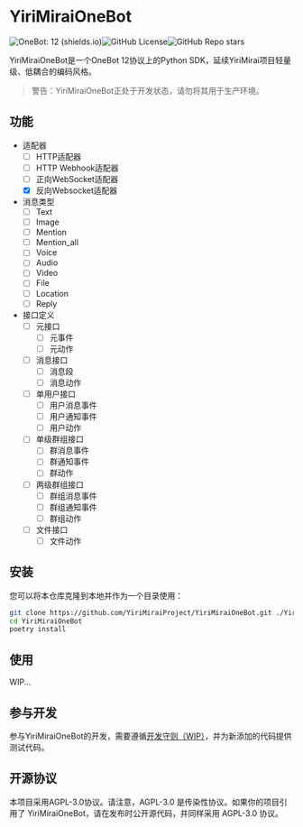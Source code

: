 # YiriMiraiOneBot

![OneBot: 12 (shields.io)](https://img.shields.io/badge/OneBot-12-black)![GitHub License](https://img.shields.io/github/license/YiriMiraiProject/YiriMiraiOneBot)![GitHub Repo stars](https://img.shields.io/github/stars/YiriMiraiProject/YiriMiraiOneBot)

YiriMiraiOneBot是一个OneBot 12协议上的Python SDK，延续YiriMirai项目轻量级、低耦合的编码风格。

> 警告：YiriMiraiOneBot正处于开发状态，请勿将其用于生产环境。

## 功能
* 适配器
  * [ ] HTTP适配器
  * [ ] HTTP Webhook适配器
  * [ ] 正向WebSocket适配器
  * [x] 反向Websocket适配器
* 消息类型
  * [ ] Text
  * [ ] Image
  * [ ] Mention
  * [ ] Mention_all
  * [ ] Voice
  * [ ] Audio
  * [ ] Video
  * [ ] File
  * [ ] Location
  * [ ] Reply
* 接口定义
  * [ ] 元接口
    * [ ] 元事件
    * [ ] 元动作
  * [ ] 消息接口
    * [ ] 消息段
    * [ ] 消息动作
  * [ ] 单用户接口
    * [ ] 用户消息事件
    * [ ] 用户通知事件
    * [ ] 用户动作
  * [ ] 单级群组接口
    * [ ] 群消息事件
    * [ ] 群通知事件
    * [ ] 群动作
  * [ ] 两级群组接口
    * [ ] 群组消息事件
    * [ ] 群组通知事件
    * [ ] 群组动作
  * [ ] 文件接口
    * [ ] 文件动作

## 安装

您可以将本仓库克隆到本地并作为一个目录使用：

```bash
git clone https://github.com/YiriMiraiProject/YiriMiraiOneBot.git ./YiriMiraiOneBot
cd YiriMiraiOneBot
poetry install
```

## 使用

WIP...

## 参与开发

参与YiriMiraiOneBot的开发，需要遵循<u>开发守则（WIP）</u>，并为新添加的代码提供测试代码。

## 开源协议

本项目采用AGPL-3.0协议。请注意，AGPL-3.0 是传染性协议。如果你的项目引用了 YiriMiraiOneBot，请在发布时公开源代码，并同样采用 AGPL-3.0 协议。